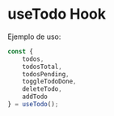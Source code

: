 # useTodo Hook

Ejemplo de uso:

```javascript
const {
    todos,
    todosTotal,
    todosPending,
    toggleTodoDone,
    deleteTodo,
    addTodo
} = useTodo();
```
